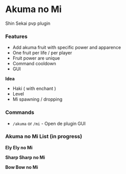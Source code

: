 # Akuma no Mi
Shin Sekai pvp plugin

### Features
- Add akuma fruit with specific power and apparence 
- One fruit per life / per player
- Fruit power are unique 
- Command cooldown
- GUI

**Idea**
- Haki ( with enchant )
- Level
- Mi spawning / dropping

### Commands
- `/akuma` or `/mi` - Open de plugin GUI

### Akuma no Mi List (in progress)
**Ely Ely no Mi**

**Sharp Sharp no Mi**


**Bow Bow no Mi**  




